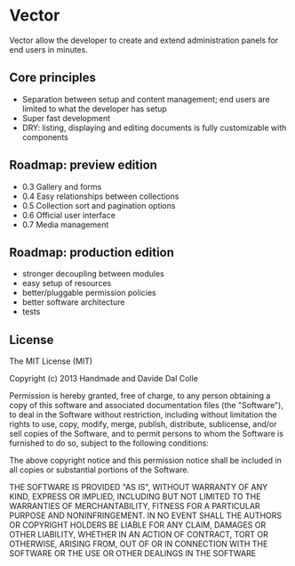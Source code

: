 # Vector
Vector allow the developer to create and extend administration panels for end users in minutes.

## Core principles

- Separation between setup and content management; end users are limited to what the developer has setup
- Super fast development
- DRY: listing, displaying and editing documents is fully customizable with components  


## Roadmap: preview edition

- 0.3 Gallery and forms
- 0.4 Easy relationships between collections
- 0.5 Collection sort and pagination options
- 0.6 Official user interface
- 0.7 Media management

## Roadmap: production edition

- stronger decoupling between modules
- easy setup of resources
- better/pluggable permission policies
- better software architecture
- tests

## License

The MIT License (MIT)

Copyright (c) 2013 Handmade and Davide Dal Colle

Permission is hereby granted, free of charge, to any person obtaining a copy of this software and associated documentation files (the "Software"), to deal in the Software without restriction, including without limitation the rights to use, copy, modify, merge, publish, distribute, sublicense, and/or sell copies of the Software, and to permit persons to whom the Software is furnished to do so, subject to the following conditions:  

The above copyright notice and this permission notice shall be included in all copies or substantial portions of the Software.  

THE SOFTWARE IS PROVIDED "AS IS", WITHOUT WARRANTY OF ANY KIND, EXPRESS OR IMPLIED, INCLUDING BUT NOT LIMITED TO THE WARRANTIES OF MERCHANTABILITY, FITNESS FOR A PARTICULAR PURPOSE AND NONINFRINGEMENT. IN NO EVENT SHALL THE AUTHORS OR COPYRIGHT HOLDERS BE LIABLE FOR ANY CLAIM, DAMAGES OR OTHER LIABILITY, WHETHER IN AN ACTION OF CONTRACT, TORT OR OTHERWISE, ARISING FROM, OUT OF OR IN CONNECTION WITH THE SOFTWARE OR THE USE OR OTHER DEALINGS IN THE SOFTWARE